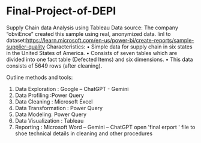 # Final-Project-of-DEPI
Supply Chain  data Analysis using Tableau
Data source:
The company “obviEnce” created this sample using real, anonymized data.
linl to dataset:https://learn.microsoft.com/en-us/power-bi/create-reports/sample-supplier-quality
Characteristics: 
•	Simple data for supply chain in six states in the United States of America.
•	Consists of seven tables which are divided into one fact table (Defected Items) and six dimensions.
•	 This data consists of 5649 rows (after cleaning). 



Outline methods and tools:
1.	Data Exploration : Google – ChatGPT - Gemini
2.	Data Profiling :Power Query
3.	Data Cleaning : Microsoft Excel
4.	Data Transformation : Power  Query
5.	Data Modeling:  Power Query
6.	Data Visualization : Tableau
7.	Reporting : Microsoft Word – Gemini – ChatGPT
open 'final erport ' file to shoe technical details in cleaning and other procedures

   
